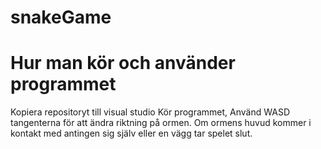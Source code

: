 # snakeGame


# Hur man kör och använder programmet
  Kopiera repositoryt till visual studio
  Kör programmet, Använd WASD tangenterna för att ändra riktning på ormen.
  Om ormens huvud kommer i kontakt med antingen sig själv eller en vägg tar spelet slut.
